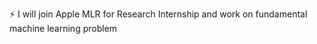 :zap: I will join Apple MLR for Research Internship and work on fundamental machine learning problem
